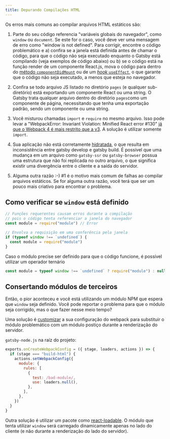 ```yaml
---
title: Depurando Compilações HTML
---
```


Os erros mais comuns ao compilar arquivos HTML estáticos são:

1.  Parte do seu código referencia "variáveis globais do navegador", como `window` ou `document`.
    Se este for o caso, você deve ver uma mensagem de erro como "window is not defined". Para
    corrigir, encontre o código problemático e a) confira se a janela está definida antes de chamar o
    código, para que o código não   seja executado enquanto o Gatsby está compilando (veja exemplos
    de código abaixo) ou b) se o código está na função render de um componente React.js, mova o
    código para dentro do [método `componentDidMount`](https://pt-br.reactjs.org/docs/react-component.html#componentdidmount) ou de um [_hook_ `useEffect`](https://pt-br.reactjs.org/docs/hooks-reference.html#useeffect), o que garante que o código não seja executado, a menos que esteja
    no navegador.

1.  Confira se todo arquivo JS listado no diretório `pages` (e qualquer sub-diretório)
    está exportando um componente React ou uma string. O Gatsby trata qualquer arquivo
    dentro do diretório `pages`como um componente de página, necessitando que tenha uma exportação
    padrão, sendo um componente ou uma string.

1.  Você misturou chamadas `import` e `require` no mesmo arquivo. Isso pode levar a
    "WebpackError: Invariant Violation: Minified React error #130" [já que o Webpack 4
    é mais restrito que a v3](/docs/migrating-from-v1-to-v2/#convert-to-either-pure-commonjs-or-pure-es6).
    A solução é utilizar somente `import`.

1.  Sua aplicação não está corretamente [hidratada](https://pt-br.reactjs.org/docs/react-dom.html),
    o que resulta em inconsistência entre gatsby develop e gatsby build. É possível que uma mudança em
    um arquivo como `gatsby-ssr` ou `gatsby-browser` possua uma estrutura que não foi replicada no outro
    arquivo, o que significa existir uma divergência entre o cliente e a saída do servidor.

1.  Alguma outra razão :-) #1 é o motivo mais comum de falhas ao compilar arquivos estáticos.
    Se for alguma outra razão, você terá que ser um pouco mais criativo para encontrar o problema.

## Como verificar se `window` está definido

```javascript
// Funções requerentes causam erros durante a compilação
// pois o código tenta referenciar a janela do navegador
const module = require("module") // Error

// Envolva a requisição em uma conferência pela janela
if (typeof window !== `undefined`) {
  const module = require("module")
}
```

Caso o módulo precise ser definido para que o código funcione, é possível utilizar um operador ternário

```javascript
const module = typeof window !== `undefined` ? require("module") : null
```

## Consertando módulos de terceiros

Então, o pior aconteceu e você está utilizando um módulo NPM que espera que `window`
seja definido. Você pode reportar o problema para que o módulo seja corrigido, mas
o que fazer nesse meio tempo?

Uma solução é [customizar](/docs/add-custom-webpack-config) a sua configuração do
webpack para substituir o módulo problemático com um módulo postiço durante a
renderização do servidor.

`gatsby-node.js` na raíz do projeto:

```js:title=gatsby-node.js
exports.onCreateWebpackConfig = ({ stage, loaders, actions }) => {
  if (stage === "build-html") {
    actions.setWebpackConfig({
      module: {
        rules: [
          {
            test: /bad-module/,
            use: loaders.null(),
          },
        ],
      },
    })
  }
}
```

Outra solução é utilizar um pacote como [react-loadable](https://github.com/jamiebuilds/react-loadable). O módulo que tenta utilizar `window` será carregado dinamicamente apenas no lado do cliente (e não durante a renderização do lado do servidor).
